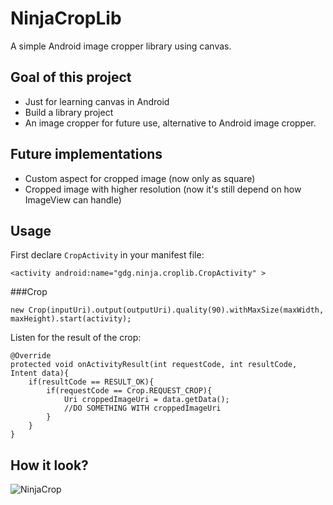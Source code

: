 NinjaCropLib
===================
A simple Android image cropper library using canvas.

Goal of this project
------------------------
- Just for learning canvas in Android
- Build a library project
- An image cropper for future use, alternative to Android image cropper.

Future implementations
------------------------
- Custom aspect for cropped image (now only as square)
- Cropped image with higher resolution (now it's still depend on how ImageView can handle)

Usage
------------------------

First declare ```CropActivity``` in your manifest file:

```
<activity android:name="gdg.ninja.croplib.CropActivity" >
```

###Crop
```
new Crop(inputUri).output(outputUri).quality(90).withMaxSize(maxWidth, maxHeight).start(activity);
```

Listen for the result of the crop:
```
@Override
protected void onActivityResult(int requestCode, int resultCode, Intent data){
	if(resultCode == RESULT_OK){
		if(requestCode == Crop.REQUEST_CROP){
			Uri croppedImageUri = data.getData();
			//DO SOMETHING WITH croppedImageUri
		}
	}
}
```

How it look?
----------------
![NinjaCrop](https://raw.githubusercontent.com/longtober/NinjaCrop/master/screenshot.png)
